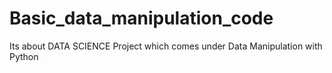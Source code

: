 # Basic_data_manipulation_code
Its about DATA SCIENCE Project which comes under Data Manipulation with Python 
